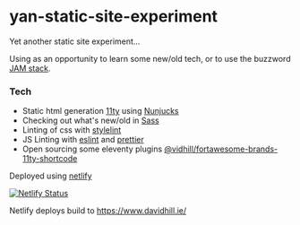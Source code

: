 # yan-static-site-experiment

Yet another static site experiment...

Using as an opportunity to learn some new/old tech, or to use the buzzword [JAM stack](https://jamstack.org/generators/).

### Tech

-   Static html generation [11ty](https://www.11ty.dev/) using [Nunjucks](https://mozilla.github.io/nunjucks/)
-   Checking out what's new/old in [Sass](https://sass-lang.com/)
-   Linting of css with [stylelint](https://stylelint.io/)
-   JS Linting with [eslint](https://eslint.org/) and [prettier](https://prettier.io/)
-   Open sourcing some eleventy plugins [@vidhill/fortawesome-brands-11ty-shortcode](https://www.npmjs.com/package/@vidhill/fortawesome-brands-11ty-shortcode)

Deployed using [netlify](https://www.netlify.com/)

[![Netlify Status](https://api.netlify.com/api/v1/badges/24761212-e090-4b95-af2e-0f86af1d002c/deploy-status)](https://app.netlify.com/sites/distracted-hypatia-e47969/deploys)

Netlify deploys build to https://www.davidhill.ie/
